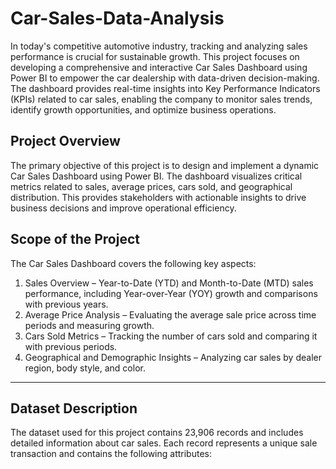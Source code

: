 # **Car-Sales-Data-Analysis**
In today's competitive automotive industry, tracking and analyzing sales performance is crucial for sustainable growth. This project focuses on developing a comprehensive and interactive Car Sales Dashboard using Power BI to empower the car dealership with data-driven decision-making. The dashboard provides real-time 
    insights into Key Performance Indicators (KPIs) related to car sales, enabling the company to monitor sales trends, identify growth opportunities, and optimize business operations.

## Project Overview
The primary objective of this project is to design and implement a dynamic Car Sales Dashboard using Power BI. The dashboard visualizes critical metrics related to sales, average prices, cars sold, and geographical distribution. This provides stakeholders with actionable insights to drive business decisions and improve operational efficiency.

## Scope of the Project
The Car Sales Dashboard covers the following key aspects:
   1. Sales Overview – Year-to-Date (YTD) and Month-to-Date (MTD) sales performance, including Year-over-Year (YOY) growth and comparisons with previous years.
   2. Average Price Analysis – Evaluating the average sale price across time periods and measuring growth.
   3. Cars Sold Metrics – Tracking the number of cars sold and comparing it with previous periods.
   4. Geographical and Demographic Insights – Analyzing car sales by dealer region, body style, and color.

---

## Dataset Description
The dataset used for this project contains 23,906 records and includes detailed information about car sales. Each record represents a unique sale transaction and contains the following attributes:

